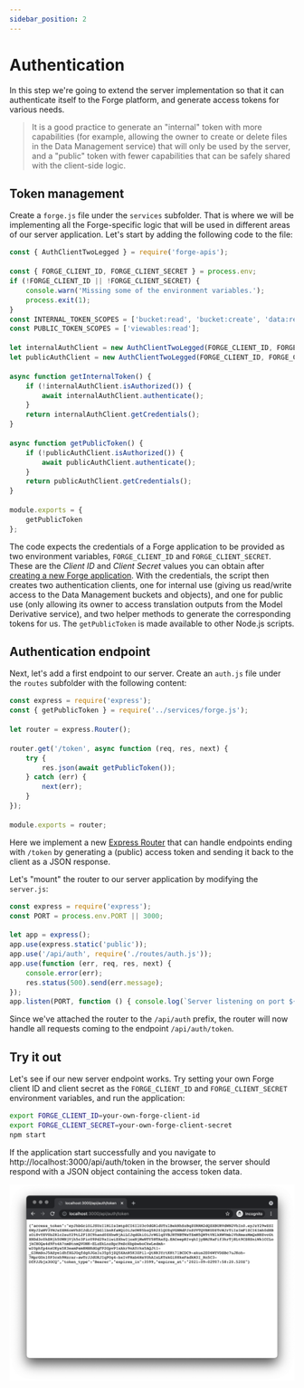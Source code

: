 ```yaml
---
sidebar_position: 2
---
```


# Authentication

In this step we're going to extend the server implementation so that it can authenticate itself
to the Forge platform, and generate access tokens for various needs.

> It is a good practice to generate an "internal" token with more capabilities (for example,
> allowing the owner to create or delete files in the Data Management service) that will only be used
> by the server, and a "public" token with fewer capabilities that can be safely shared with
> the client-side logic.

## Token management

Create a `forge.js` file under the `services` subfolder. That is where we will be implementing
all the Forge-specific logic that will be used in different areas of our server application. Let's
start by adding the following code to the file:

```js title="services/forge.js"
const { AuthClientTwoLegged } = require('forge-apis');

const { FORGE_CLIENT_ID, FORGE_CLIENT_SECRET } = process.env;
if (!FORGE_CLIENT_ID || !FORGE_CLIENT_SECRET) {
    console.warn('Missing some of the environment variables.');
    process.exit(1);
}
const INTERNAL_TOKEN_SCOPES = ['bucket:read', 'bucket:create', 'data:read', 'data:write', 'data:create'];
const PUBLIC_TOKEN_SCOPES = ['viewables:read'];

let internalAuthClient = new AuthClientTwoLegged(FORGE_CLIENT_ID, FORGE_CLIENT_SECRET, INTERNAL_TOKEN_SCOPES, true);
let publicAuthClient = new AuthClientTwoLegged(FORGE_CLIENT_ID, FORGE_CLIENT_SECRET, PUBLIC_TOKEN_SCOPES, true);

async function getInternalToken() {
    if (!internalAuthClient.isAuthorized()) {
        await internalAuthClient.authenticate();
    }
    return internalAuthClient.getCredentials();
}

async function getPublicToken() {
    if (!publicAuthClient.isAuthorized()) {
        await publicAuthClient.authenticate();
    }
    return publicAuthClient.getCredentials();
}

module.exports = {
    getPublicToken
};
```

The code expects the credentials of a Forge application to be provided as two environment variables,
`FORGE_CLIENT_ID` and `FORGE_CLIENT_SECRET`. These are the _Client ID_ and _Client Secret_ values you
can obtain after [creating a new Forge application](../../../intro#create-an-app). With the credentials,
the script then creates two authentication clients, one for internal use (giving us read/write access
to the Data Management buckets and objects), and one for public use (only allowing its owner to
access translation outputs from the Model Derivative service), and two helper methods to generate
the corresponding tokens for us. The `getPublicToken` is made available to other Node.js scripts.

## Authentication endpoint

Next, let's add a first endpoint to our server. Create an `auth.js` file under the `routes` subfolder
with the following content:

```js title="routes/auth.js"
const express = require('express');
const { getPublicToken } = require('../services/forge.js');

let router = express.Router();

router.get('/token', async function (req, res, next) {
    try {
        res.json(await getPublicToken());
    } catch (err) {
        next(err);
    }
});

module.exports = router;
```

Here we implement a new [Express Router](http://expressjs.com/en/4x/api.html#router) that can handle
endpoints ending with `/token` by generating a (public) access token and sending it back to the client
as a JSON response.

Let's "mount" the router to our server application by modifying the `server.js`:

```js {6} title="server.js"
const express = require('express');
const PORT = process.env.PORT || 3000;

let app = express();
app.use(express.static('public'));
app.use('/api/auth', require('./routes/auth.js'));
app.use(function (err, req, res, next) {
    console.error(err);
    res.status(500).send(err.message);
});
app.listen(PORT, function () { console.log(`Server listening on port ${PORT}...`); });
```

Since we've attached the router to the `/api/auth` prefix, the router will now handle all requests
coming to the endpoint `/api/auth/token`.

## Try it out

Let's see if our new server endpoint works. Try setting your own Forge client ID and client secret
as the `FORGE_CLIENT_ID` and `FORGE_CLIENT_SECRET` environment variables, and run the application:

```bash
export FORGE_CLIENT_ID=your-own-forge-client-id
export FORGE_CLIENT_SECRET=your-own-forge-client-secret
npm start
```

If the application start successfully and you navigate to http://localhost:3000/api/auth/token
in the browser, the server should respond with a JSON object containing the access token data.

![Server Response](./auth-response.png)
